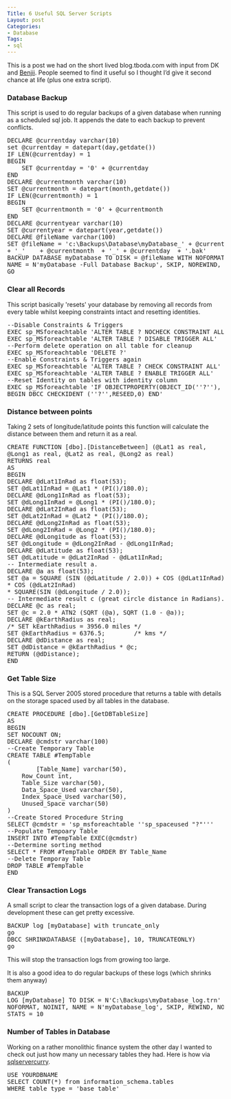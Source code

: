 ```yaml
---
Title: 6 Useful SQL Server Scripts
Layout: post
Categories:
- Database
Tags:
- sql
---
```


This is a post we had on the short lived blog.tboda.com with input from DK and <a href="http://benjii.me">Benjii</a>. People seemed to find it useful so I thought I’d give it second chance at life (plus one extra script).
<h3>Database Backup</h3>
This script is used to do regular backups of a given database when running as a scheduled sql job. It appends the date to each backup to prevent conflicts.
<pre class="brush: sql">DECLARE @currentday varchar(10)
set @currentday = datepart(day,getdate())
IF LEN(@currentday) = 1
BEGIN
	SET @currentday = '0' + @currentday
END
DECLARE @currentmonth varchar(10)
SET @currentmonth = datepart(month,getdate())
IF LEN(@currentmonth) = 1
BEGIN
	SET @currentmonth = '0' + @currentmonth
END
DECLARE @currentyear varchar(10)
SET @currentyear = datepart(year,getdate())
DECLARE @fileName varchar(100)
SET @fileName = 'c:\Backups\Database\myDatabase_' + @currentyear
+ '_'	 + @currentmonth  + '_' + @currentday  + '.bak'
BACKUP DATABASE myDatabase TO DISK = @fileName WITH NOFORMAT, INIT,
NAME = N'myDatabase -Full Database Backup', SKIP, NOREWIND, NOUNLOAD,  STATS = 10
GO</pre>
<h3>Clear all Records</h3>
This script basically 'resets' your database by removing all records from every table whilst keeping constraints intact and resetting identities.
<pre class="brush: sql">--Disable Constraints &amp; Triggers
EXEC sp_MSforeachtable 'ALTER TABLE ? NOCHECK CONSTRAINT ALL'
EXEC sp_MSforeachtable 'ALTER TABLE ? DISABLE TRIGGER ALL'
--Perform delete operation on all table for cleanup
EXEC sp_MSforeachtable 'DELETE ?'
--Enable Constraints &amp; Triggers again
EXEC sp_MSforeachtable 'ALTER TABLE ? CHECK CONSTRAINT ALL'
EXEC sp_MSforeachtable 'ALTER TABLE ? ENABLE TRIGGER ALL'
--Reset Identity on tables with identity column
EXEC sp_MSforeachtable 'IF OBJECTPROPERTY(OBJECT_ID(''?''), ''TableHasIdentity'') = 1
BEGIN DBCC CHECKIDENT (''?'',RESEED,0) END'</pre>
<h3>Distance between points</h3>
Taking 2 sets of longitude/latitude points this function will calculate the distance between them and return it as a real.
<pre class="brush: sql">CREATE FUNCTION [dbo].[DistanceBetween] (@Lat1 as real,
@Long1 as real, @Lat2 as real, @Long2 as real)
RETURNS real
AS
BEGIN
DECLARE @dLat1InRad as float(53);
SET @dLat1InRad = @Lat1 * (PI()/180.0);
DECLARE @dLong1InRad as float(53);
SET @dLong1InRad = @Long1 * (PI()/180.0);
DECLARE @dLat2InRad as float(53);
SET @dLat2InRad = @Lat2 * (PI()/180.0);
DECLARE @dLong2InRad as float(53);
SET @dLong2InRad = @Long2 * (PI()/180.0);
DECLARE @dLongitude as float(53);
SET @dLongitude = @dLong2InRad - @dLong1InRad;
DECLARE @dLatitude as float(53);
SET @dLatitude = @dLat2InRad - @dLat1InRad;
-- Intermediate result a.
DECLARE @a as float(53);
SET @a = SQUARE (SIN (@dLatitude / 2.0)) + COS (@dLat1InRad)
* COS (@dLat2InRad)
* SQUARE(SIN (@dLongitude / 2.0));
-- Intermediate result c (great circle distance in Radians).
DECLARE @c as real;
SET @c = 2.0 * ATN2 (SQRT (@a), SQRT (1.0 - @a));
DECLARE @kEarthRadius as real;
/* SET kEarthRadius = 3956.0 miles */
SET @kEarthRadius = 6376.5;        /* kms */
DECLARE @dDistance as real;
SET @dDistance = @kEarthRadius * @c;
RETURN (@dDistance);
END</pre>
<h3>Get Table Size</h3>
This is a SQL Server 2005 stored procedure that returns a table with details on the storage spaced used by all tables in the database.
<pre class="brush: sql">CREATE PROCEDURE [dbo].[GetDBTableSize]
AS
BEGIN
SET NOCOUNT ON;
DECLARE @cmdstr varchar(100)
--Create Temporary Table
CREATE TABLE #TempTable
(
        [Table_Name] varchar(50),
	Row_Count int,
	Table_Size varchar(50),
	Data_Space_Used varchar(50),
	Index_Space_Used varchar(50),
	Unused_Space varchar(50)
)
--Create Stored Procedure String
SELECT @cmdstr = 'sp_msforeachtable ''sp_spaceused "?"'''
--Populate Tempoary Table
INSERT INTO #TempTable EXEC(@cmdstr)
--Determine sorting method
SELECT * FROM #TempTable ORDER BY Table_Name
--Delete Temporay Table
DROP TABLE #TempTable
END</pre>
<h3>Clear Transaction Logs</h3>
A small script to clear the transaction logs of a given database. During development these can get pretty excessive.
<pre class="brush: sql">BACKUP log [myDatabase] with truncate_only
go
DBCC SHRINKDATABASE ([myDatabase], 10, TRUNCATEONLY)
go</pre>
This will stop the transaction logs from growing too large.

It is also a good idea to do regular backups of these logs (which shrinks them anyway)
<pre class="brush: sql">BACKUP
LOG [myDatabase] TO DISK = N'C:\Backups\myDatabase_log.trn' WITH
NOFORMAT, NOINIT, NAME = N'myDatabase_log', SKIP, REWIND, NOUNLOAD,
STATS = 10</pre>
<h3>Number of Tables in Database</h3>
Working on a rather monolithic finance system the other day I wanted to check out just how many un necessary tables they had. Here is how via <a href="http://www.sqlservercurry.com/2008/06/count-number-of-tables-in-sql-server.html">sqlservercurry</a>.
<pre class="brush: sql">USE YOURDBNAME
SELECT COUNT(*) from information_schema.tables
WHERE table_type = 'base table'</pre>